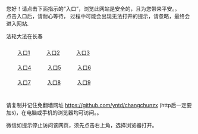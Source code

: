 您好！请点击下面指示的“入口”，浏览此网站是安全的，且为您带来平安。。 <br/>
点击入口后，请耐心等待， 过程中可能会出现无法打开的提示，请忽略，最终会进入网站. </br>

法轮大法在长春<br/>
<div style="padding:10px"><a style="margin:20px" target="_blank" href="https://d1jfktri0p7xe6.cloudfront.net/2Qpsp?mphgzdi" id="ccLink1" rel="nofollow">入口1</a> <a target="_blank" style="margin:20px" href="https://d33svnqzacih4l.cloudfront.net/2Qpsp?nuxdnrj" id="ccLink2" rel="nofollow">入口2</a> <a style="margin:20px" target="_blank" href="https://d2oy29gaa52f1a.cloudfront.net/2Qpsp?dxwden" id="ccLink3" rel="nofollow">入口3</a></div>

<div style="padding:10px" ><a style="margin:20px" target="_blank" href="https://d1jfktri0p7xe6.cloudfront.net/2Qpsp?mphgzdi" id="ccLink4" rel="nofollow">入口4</a> <a style="margin:20px" href="https://d33svnqzacih4l.cloudfront.net/2Qpsp?nuxdnrj" target="_blank" id="ccLink5" rel="nofollow">入口5</a> <a style="margin:20px" href="https://d2oy29gaa52f1a.cloudfront.net/2Qpsp?dxwden" target="_blank" id="ccLink6" rel="nofollow">入口6</a></div>

<div style="padding:10px"><a style="margin:20px" target="_blank" href="https://d1jfktri0p7xe6.cloudfront.net/2Qpsp?mphgzdi" id="ccLink7" rel="nofollow">入口7</a> <a style="margin:20px" href="https://d33svnqzacih4l.cloudfront.net/2Qpsp?nuxdnrj" target="_blank" id="ccLink8" rel="nofollow">入口8</a> <a style="margin:20px" target="_blank" href="https://d2oy29gaa52f1a.cloudfront.net/2Qpsp?dxwden" id="ccLink9" rel="nofollow">入口9</a></div>

<br/>



请复制并记住免翻墙网址 https://github.com/yntd/changchunzx (http后一定要加s)，在电脑或手机的浏览器均可访问。。<br/>

微信如提示停止访问该网页，须先点击右上角，选择浏览器打开。
